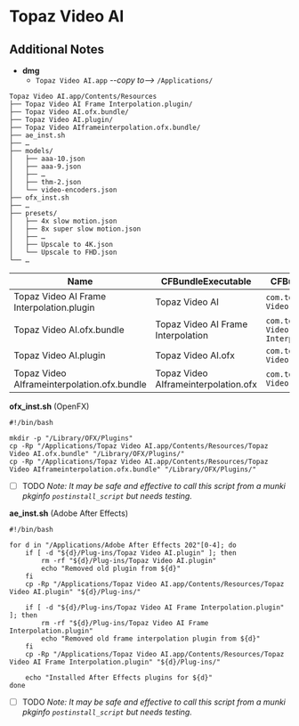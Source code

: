 # Topaz Video AI
## Additional Notes

- **dmg**
    - `Topaz Video AI.app` _--copy to-->_ `/Applications/`

```
Topaz Video AI.app/Contents/Resources
├── Topaz Video AI Frame Interpolation.plugin/
├── Topaz Video AI.ofx.bundle/
├── Topaz Video AI.plugin/
├── Topaz Video AIframeinterpolation.ofx.bundle/
├── ae_inst.sh
├── …
├── models/
│   ├── aaa-10.json
│   ├── aaa-9.json
│   ├── …
│   ├── thm-2.json
│   └── video-encoders.json
├── ofx_inst.sh
├── …
├── presets/
│   ├── 4x slow motion.json
│   ├── 8x super slow motion.json
│   ├── …
│   ├── Upscale to 4K.json
│   └── Upscale to FHD.json
└── …
```

| Name                                        | CFBundleExecutable                   | CFBundleIdentifier                                 | CFBundlePackageType |
|---------------------------------------------|--------------------------------------|----------------------------------------------------|---------------------|
| Topaz Video AI Frame Interpolation.plugin   | Topaz Video AI                       | `com.topazlabs.Topaz-Video-AI`                     | `eFKT`              |
| Topaz Video AI.ofx.bundle                   | Topaz Video AI Frame Interpolation   | `com.topazlabs.Topaz-Video-AI-Frame-Interpolation` | `eFKT`              |
| Topaz Video AI.plugin                       | Topaz Video AI.ofx                   | `com.topazlabs.Topaz-Video-AI`                     | `BNDL`              |
| Topaz Video AIframeinterpolation.ofx.bundle | Topaz Video AIframeinterpolation.ofx | `com.topazlabs.Topaz-Video-AI`                     | `BNDL`              |


**ofx_inst.sh** (OpenFX)
```shell
#!/bin/bash

mkdir -p "/Library/OFX/Plugins"
cp -Rp "/Applications/Topaz Video AI.app/Contents/Resources/Topaz Video AI.ofx.bundle" "/Library/OFX/Plugins/"
cp -Rp "/Applications/Topaz Video AI.app/Contents/Resources/Topaz Video AIframeinterpolation.ofx.bundle" "/Library/OFX/Plugins/"
```

- [ ] TODO _Note: It may be safe and effective to call this script from a munki pkginfo `postinstall_script` but needs testing._

**ae_inst.sh** (Adobe After Effects)
```shell
#!/bin/bash

for d in "/Applications/Adobe After Effects 202"[0-4]; do
    if [ -d "${d}/Plug-ins/Topaz Video AI.plugin" ]; then
        rm -rf "${d}/Plug-ins/Topaz Video AI.plugin"
        echo "Removed old plugin from ${d}"
    fi
    cp -Rp "/Applications/Topaz Video AI.app/Contents/Resources/Topaz Video AI.plugin" "${d}/Plug-ins/"

    if [ -d "${d}/Plug-ins/Topaz Video AI Frame Interpolation.plugin" ]; then
        rm -rf "${d}/Plug-ins/Topaz Video AI Frame Interpolation.plugin"
        echo "Removed old frame interpolation plugin from ${d}"
    fi
    cp -Rp "/Applications/Topaz Video AI.app/Contents/Resources/Topaz Video AI Frame Interpolation.plugin" "${d}/Plug-ins/"

    echo "Installed After Effects plugins for ${d}"
done
```

- [ ] TODO _Note: It may be safe and effective to call this script from a munki pkginfo `postinstall_script` but needs testing._
